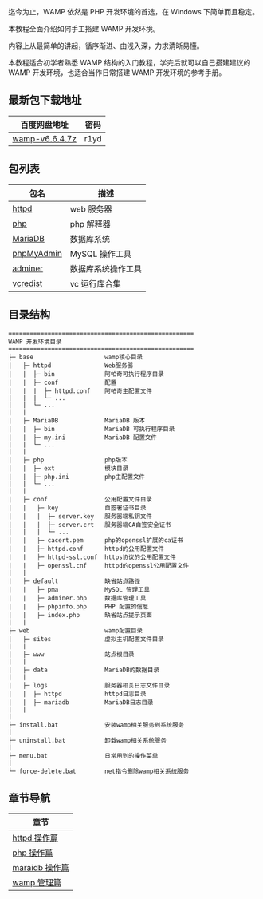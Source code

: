 迄今为止，WAMP 依然是 PHP 开发环境的首选，在 Windows 下简单而且稳定。

本教程全面介绍如何手工搭建 WAMP 开发环境。

内容上从最简单的讲起，循序渐进、由浅入深，力求清晰易懂。

本教程适合初学者熟悉 WAMP 结构的入门教程，学完后就可以自己搭建建议的 WAMP 开发环境，也适合当作日常搭建 WAMP 开发环境的参考手册。

## 最新包下载地址

| 百度网盘地址                                                      | 密码 |
| ----------------------------------------------------------------- | ---- |
| [wamp-v6.6.4.7z](https://pan.baidu.com/s/1Tk0Aa4BVdjc5YkP-FEDTeA) | r1yd |

## 包列表

| 包名                                               | 描述               |
| -------------------------------------------------- | ------------------ |
| [httpd](https://www.apachelounge.com/download/)    | web 服务器         |
| [php](https://windows.php.net/download)            | php 解释器         |
| [MariaDB](https://downloads.mariadb.org/)          | 数据库系统         |
| [phpMyAdmin](https://www.phpmyadmin.net/files/)    | MySQL 操作工具     |
| [adminer](https://www.adminer.org/#download)       | 数据库系统操作工具 |
| [vcredist](https://github.com/abbodi1406/vcredist) | vc 运行库合集      |

## 目录结构

```text
====================================================
WAMP 开发环境目录
====================================================
├─ base                    wamp核心目录
|   ├─ httpd               Web服务器
|   |  ├─ bin              阿帕奇可执行程序目录
|   |  ├─ conf             配置
|   |  |  ├─ httpd.conf    阿帕奇主配置文件
|   |  |  └─ ...
|   |  └─ ...
|   |
|   ├─ MariaDB             MariaDB 版本
|   |  ├─ bin              MariaDB 可执行程序目录
|   |  ├─ my.ini           MariaDB 配置文件
|   |  └─ ...
|   |
|   ├─ php                 php版本
|   |  ├─ ext              模块目录
|   |  ├─ php.ini          php主配置文件
|   |  └─ ...
|   |
|   ├─ conf                公用配置文件目录
|   |   ├─ key             自签署证书目录
|   |   |  ├─ server.key   服务器端私钥文件
|   |   |  ├─ server.crt   服务器端CA自签安全证书
|   |   |  └─ ...
|   |   ├─ cacert.pem      php的openssl扩展的ca证书
|   |   ├─ httpd.conf      httpd的公用配置文件
|   |   ├─ httpd-ssl.conf  https协议的公用配置文件
|   |   ├─ openssl.cnf     httpd的openssl公用配置文件
|   |
|   ├─ default             缺省站点路径
|   |   ├─ pma             MySQL 管理工具
|   |   ├─ adminer.php     数据库管理工具
|   |   ├─ phpinfo.php     PHP 配置的信息
|   |   ├─ index.php       缺省站点提示页面
|   |
├─ web                     wamp配置目录
|   ├─ sites               虚拟主机配置文件目录
|   |
|   ├─ www                 站点根目录
|   |
|   ├─ data                MariaDB的数据目录
|   |
|   ├─ logs                服务器相关日志文件目录
|   |  ├─ httpd            httpd日志目录
|   |  ├─ mariadb          MariaDB日志目录
|   |
|
├─ install.bat             安装wamp相关服务到系统服务
|
├─ uninstall.bat           卸载wamp相关系统服务
|
├─ menu.bat                日常用到的操作菜单
|
└─ force-delete.bat        net指令删除wamp相关系统服务
```

## 章节导航

| 章节                           |
| ------------------------------ |
| [httpd 操作篇](./docs/httpd.md)     |
| [php 操作篇](./docs/php.md)         |
| [maraidb 操作篇](./docs/mariadb.md) |
| [wamp 管理篇](./docs/manage.md)       |
